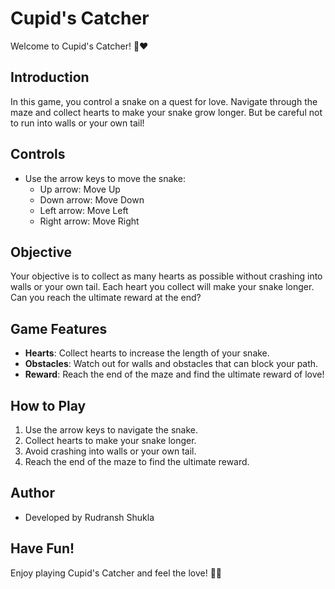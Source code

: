 # Cupid's Catcher

Welcome to Cupid's Catcher! 🐍❤️

## Introduction
In this game, you control a snake on a quest for love. Navigate through the maze and collect hearts to make your snake grow longer. But be careful not to run into walls or your own tail! 

## Controls
- Use the arrow keys to move the snake:
  - Up arrow: Move Up
  - Down arrow: Move Down
  - Left arrow: Move Left
  - Right arrow: Move Right

## Objective
Your objective is to collect as many hearts as possible without crashing into walls or your own tail. Each heart you collect will make your snake longer. Can you reach the ultimate reward at the end?

## Game Features
- **Hearts**: Collect hearts to increase the length of your snake.
- **Obstacles**: Watch out for walls and obstacles that can block your path.
- **Reward**: Reach the end of the maze and find the ultimate reward of love!

## How to Play
1. Use the arrow keys to navigate the snake.
2. Collect hearts to make your snake longer.
3. Avoid crashing into walls or your own tail.
4. Reach the end of the maze to find the ultimate reward.

## Author
-  Developed by Rudransh Shukla

## Have Fun!
Enjoy playing Cupid's Catcher and feel the love! 💖🐍
